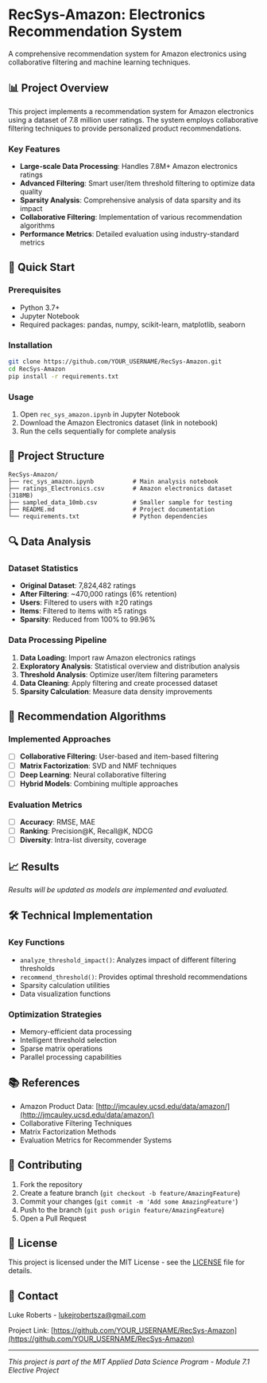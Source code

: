 # RecSys-Amazon: Electronics Recommendation System

A comprehensive recommendation system for Amazon electronics using collaborative filtering and machine learning techniques.

## 📊 Project Overview

This project implements a recommendation system for Amazon electronics using a dataset of 7.8 million user ratings. The system employs collaborative filtering techniques to provide personalized product recommendations.

### Key Features
- **Large-scale Data Processing**: Handles 7.8M+ Amazon electronics ratings
- **Advanced Filtering**: Smart user/item threshold filtering to optimize data quality
- **Sparsity Analysis**: Comprehensive analysis of data sparsity and its impact
- **Collaborative Filtering**: Implementation of various recommendation algorithms
- **Performance Metrics**: Detailed evaluation using industry-standard metrics

## 🚀 Quick Start

### Prerequisites
- Python 3.7+
- Jupyter Notebook
- Required packages: pandas, numpy, scikit-learn, matplotlib, seaborn

### Installation
```bash
git clone https://github.com/YOUR_USERNAME/RecSys-Amazon.git
cd RecSys-Amazon
pip install -r requirements.txt
```

### Usage
1. Open `rec_sys_amazon.ipynb` in Jupyter Notebook
2. Download the Amazon Electronics dataset (link in notebook)
3. Run the cells sequentially for complete analysis

## 📁 Project Structure

```
RecSys-Amazon/
├── rec_sys_amazon.ipynb           # Main analysis notebook
├── ratings_Electronics.csv        # Amazon electronics dataset (318MB)
├── sampled_data_10mb.csv          # Smaller sample for testing
├── README.md                      # Project documentation
└── requirements.txt               # Python dependencies
```

## 🔍 Data Analysis

### Dataset Statistics
- **Original Dataset**: 7,824,482 ratings
- **After Filtering**: ~470,000 ratings (6% retention)
- **Users**: Filtered to users with ≥20 ratings
- **Items**: Filtered to items with ≥5 ratings
- **Sparsity**: Reduced from 100% to 99.96%

### Data Processing Pipeline
1. **Data Loading**: Import raw Amazon electronics ratings
2. **Exploratory Analysis**: Statistical overview and distribution analysis
3. **Threshold Analysis**: Optimize user/item filtering parameters
4. **Data Cleaning**: Apply filtering and create processed dataset
5. **Sparsity Calculation**: Measure data density improvements

## 🤖 Recommendation Algorithms

### Implemented Approaches
- [ ] **Collaborative Filtering**: User-based and item-based filtering
- [ ] **Matrix Factorization**: SVD and NMF techniques
- [ ] **Deep Learning**: Neural collaborative filtering
- [ ] **Hybrid Models**: Combining multiple approaches

### Evaluation Metrics
- [ ] **Accuracy**: RMSE, MAE
- [ ] **Ranking**: Precision@K, Recall@K, NDCG
- [ ] **Diversity**: Intra-list diversity, coverage

## 📈 Results

*Results will be updated as models are implemented and evaluated.*

## 🛠️ Technical Implementation

### Key Functions
- `analyze_threshold_impact()`: Analyzes impact of different filtering thresholds
- `recommend_threshold()`: Provides optimal threshold recommendations
- Sparsity calculation utilities
- Data visualization functions

### Optimization Strategies
- Memory-efficient data processing
- Intelligent threshold selection
- Sparse matrix operations
- Parallel processing capabilities

## 📚 References

- Amazon Product Data: [http://jmcauley.ucsd.edu/data/amazon/](http://jmcauley.ucsd.edu/data/amazon/)
- Collaborative Filtering Techniques
- Matrix Factorization Methods
- Evaluation Metrics for Recommender Systems

## 🤝 Contributing

1. Fork the repository
2. Create a feature branch (`git checkout -b feature/AmazingFeature`)
3. Commit your changes (`git commit -m 'Add some AmazingFeature'`)
4. Push to the branch (`git push origin feature/AmazingFeature`)
5. Open a Pull Request

## 📄 License

This project is licensed under the MIT License - see the [LICENSE](LICENSE) file for details.

## 📧 Contact

Luke Roberts - lukejrobertsza@gmail.com

Project Link: [https://github.com/YOUR_USERNAME/RecSys-Amazon](https://github.com/YOUR_USERNAME/RecSys-Amazon)

---

*This project is part of the MIT Applied Data Science Program - Module 7.1 Elective Project*
